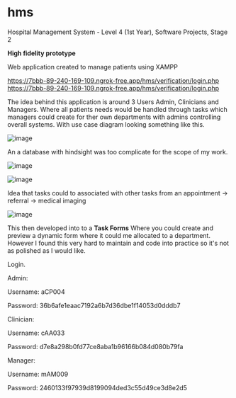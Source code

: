 # hms
Hospital Management System - Level 4 (1st Year), Software Projects, Stage 2 

**High fidelity prototype**

Web application created to manage patients using XAMPP

[https://7bbb-89-240-169-109.ngrok-free.app/hms/verification/login.php
](https://7bbb-89-240-169-109.ngrok-free.app/hms/verification/login.php)https://7bbb-89-240-169-109.ngrok-free.app/hms/verification/login.php

The idea behind this application is around 3 Users Admin, Clinicians and Managers. Where all patients needs would be handled through tasks which managers could create for ther own departments with admins controlling overall systems. 
With use case diagram looking something like this. 

![image](https://github.com/tomljo2000/hms/assets/66169128/3c94547f-94b9-4b80-853d-afe7175a63a8)

An a database with hindsight was too complicate for the scope of my work. 

![image](https://github.com/tomljo2000/hms/assets/66169128/629f6853-a34f-41a0-a6c6-a585888b9558)

![image](https://github.com/tomljo2000/hms/assets/66169128/529bf353-5430-4433-935f-ae1e3fd47258)

Idea that tasks could to associated with other tasks from an appointment -> referral -> medical imaging 

![image](https://github.com/tomljo2000/hms/assets/66169128/5349d1c8-d106-4487-9c44-5c7f5b5cd688)

This then developed into to a **Task Forms**
Where you could create and preview a dynamic form where it could me allocated to a department. However I found this very hard to maintain and code into practice so it's not as polished as I would like. 

Login.

Admin: 

Username: aCP004

Password: 36b6afe1eaac7192a6b7d36dbe1f14053d0dddb7

Clinician:

Username: cAA033

Password: d7e8a298b0fd77ce8aba1b96166b084d080b79fa

Manager:

Username: mAM009

Password: 2460133f97939d8199094ded3c55d49ce3d8e2d5
